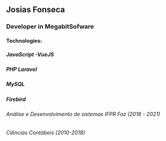 ## Josias Fonseca

### Developer in MegabitSofware

#### Technologies:

##### JavaScript -VueJS
##### PHP Laravel
##### MySQL 
##### Firebird


###### Análise e Desenvolvimento de sistemas IFPR Foz (2018 - 2021)
###### Ciências Contábeis (2010-2018)
